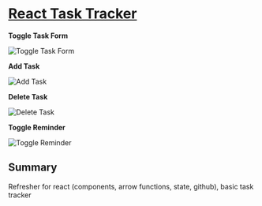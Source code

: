 # [React Task Tracker](http://GarrettYoung510.github.io/react-task-tracker)

**Toggle Task Form**

![Toggle Task Form](https://p12.f2.n0.cdn.getcloudapp.com/items/X6u827bQ/b358ca39-d275-4164-8ba4-4d8232ff1fd6.gif?v=6621c7b025fcc3c3b6b975a93d9cf48a)

**Add Task**

![Add Task](https://p12.f2.n0.cdn.getcloudapp.com/items/KouYQEAn/0d2ba469-1ee1-448d-9b61-14da10f350af.gif?v=6855c7eaec0ccbc07e23256064bf982a)

**Delete Task**

![Delete Task](https://p12.f2.n0.cdn.getcloudapp.com/items/llu6wXgv/a1237d74-5510-492f-8fde-8b36d9cabe37.gif?v=d71f89e1748b84d57e854230573d152a)

**Toggle Reminder**

![Toggle Reminder](https://p12.f2.n0.cdn.getcloudapp.com/items/KouYQE9L/465d6ddd-987d-44a0-8ada-2e813df03cd5.gif?v=3e3e9415131e065c31765ee8ec21e0e1)


## Summary

Refresher for react (components, arrow functions, state, github), basic task tracker
